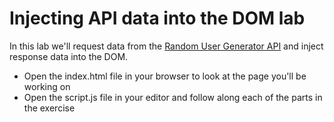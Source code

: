 # Injecting API data into the DOM lab

In this lab we'll request data from the [Random User Generator API](https://randomuser.me/)
and inject response data into the DOM.

*   Open the index.html file in your browser to look at the page you'll be working on
*   Open the script.js file in your editor and follow along each of the parts in the exercise
